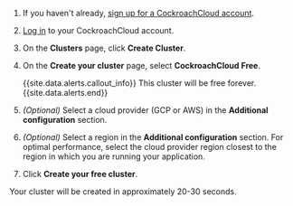 1. If you haven't already, <a href="https://cockroachlabs.cloud/signup?referralId={{page.referral_id}}" rel="noopener" target="_blank">sign up for a CockroachCloud account</a>.
1. [Log in](https://cockroachlabs.cloud/) to your CockroachCloud account.
1. On the **Clusters** page, click **Create Cluster**.
1. On the **Create your cluster** page, select **CockroachCloud Free**.

    {{site.data.alerts.callout_info}}
    This cluster will be free forever.
    {{site.data.alerts.end}}

1. _(Optional)_ Select a cloud provider (GCP or AWS) in the **Additional configuration** section.
1. _(Optional)_ Select a region in the **Additional configuration** section. For optimal performance, select the cloud provider region closest to the region in which you are running your application.
1. Click **Create your free cluster**.

Your cluster will be created in approximately 20-30 seconds.